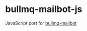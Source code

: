 # bullmq-mailbot-js
JavaScript port for [bullmq-mailbot](https://github.com/taskforcesh/bullmq-mailbot)
